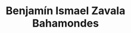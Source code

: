 ---
title: "Benjamín Ismael Zavala Bahamondes"
url: /valparaiso/benjamin-ismael-zavala-bahamondes/
shop: comodidad
---